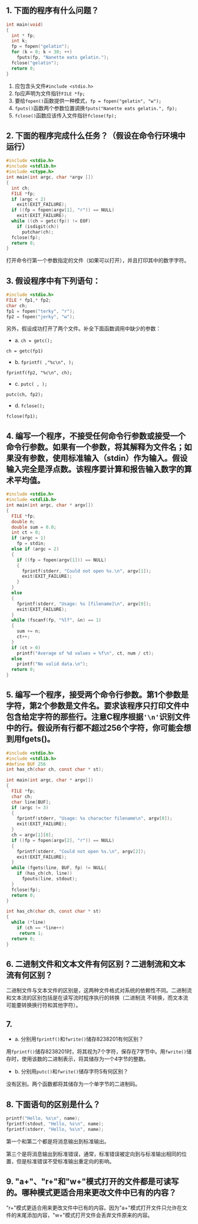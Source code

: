 ## 1. 下面的程序有什么问题？

```c
int main(void)
{
  int * fp;
  int k;
  fp = fopen("gelatin");
  for (k = 0; k < 30; ++)
    fputs(fp, "Nanette eats gelatin.");
  fclose("gelatin");
  return 0;
}
```

1. 应包含头文件`#include <stdio.h>`
2. fp应声明为文件指针`FILE *fp;`
3. 要给`fopen()`函数提供一种模式，`fp = fopen("gelatin", "w");`
4. `fputs()`函数两个参数位置调换`fputs("Nanette eats gelatin.", fp);`
5. `fclose()`函数应该传入文件指针`fclose(fp);`

## 2. 下面的程序完成什么任务？（假设在命令行环境中运行）

```c
#include <stdio.h>
#include <stdlib.h>
#include <ctype.h>
int main(int argc, char *argv [])
{
  int ch;
  FILE *fp;
  if (argc < 2)
    exit(EXIT_FAILURE);
  if ((fp = fopen(argv[1], "r")) == NULL)
    exit(EXIT_FAILURE);
  while ((ch = getc(fp)) != EOF)
    if (isdigit(ch))
      putchar(ch);
  fclose(fp);
  return 0;
}
```

打开命令行第一个参数指定的文件（如果可以打开），并且打印其中的数字字符。

## 3. 假设程序中有下列语句：

```c
#include <stdio.h>
FILE * fp1,* fp2;
char ch;
fp1 = fopen("terky", "r");
fp2 = fopen("jerky", "w");
```

另外，假设成功打开了两个文件。补全下面函数调用中缺少的参数：

- a. `ch = getc();`

`ch = getc(fp1)`

- b. `fprintf( ,"%c\n", );`

`fprintf(fp2, "%c\n", ch);`

- c. `putc( , );`

`putc(ch, fp2);`

- d. `fclose();`

`fclose(fp1);`

## 4. 编写一个程序，不接受任何命令行参数或接受一个命令行参数。如果有一个参数，将其解释为文件名；如果没有参数，使用标准输入（stdin）作为输入。假设输入完全是浮点数。该程序要计算和报告输入数字的算术平均值。

```c
#include <stdio.h>
#include <stdlib.h>
int main(int argc, char * argv[])
{
  FILE *fp;
  double n;
  double sum = 0.0;
  int ct = 0;
  if (argc = 1)
    fp = stdin;
  else if (argc = 2)
  {
    if ((fp = fopen(argv[1])) == NULL)
    {
      fprintf(stderr, "Could not open %s.\n", argv[1]);
      exit(EXIT_FAILURE);
    }
  }
  else
  {
    fprintf(stderr, "Usage: %s [filename]\n", argv[0]);
    exit(EXIT_FAILURE);
  }
  while (fscanf(fp, "%lf", &n) == 1)
  {
    sum += n;
    ct++;
  }
  if (ct > 0)
    printf("Average of %d values = %f\n", ct, num / ct);
  else
    printf("No valid data.\n");
  return 0;
}
```

## 5. 编写一个程序，接受两个命令行参数。第1个参数是字符，第2个参数是文件名。要求该程序只打印文件中包含给定字符的那些行。注意C程序根据`'\n'`识别文件中的行。假设所有行都不超过256个字符，你可能会想到用fgets()。

```c
#include <stdio.h>
#include <stdlib.h>
#define BUF 256
int has_ch(char ch, const char * st);

int main(int argc, char * argv[])
{
  FILE *fp;
  char ch;
  char line[BUF];
  if (argc != 3)
  {
    fprintf(stderr, "Usage: %s character filename\n", argv[0]);
    exit(EXIT_FAILURE);
  }
  ch = argv[1][0];
  if ((fp = fopen(argv[2], "r")) == NULL)
  {
    fprintf(stderr, "Could not open %s.\n", argv[2]);
    exit(EXIT_FAILURE);
  }
  while (fgets(line, BUF, fp) != NULL{
    if (has_ch(ch, line))
      fpouts(line, stdout);
  }
  fclose(fp);
  return 0;
}

int has_ch(char ch, const char * st)
{
  while (*line)
    if (ch == *line++)
     return 1;
  return 0;
}
```



## 6. 二进制文件和文本文件有何区别？二进制流和文本流有何区别？

二进制文件与文本文件的区别是，这两种文件格式对系统的依赖性不同。二进制流和文本流的区别包括是在读写流时程序执行的转换（二进制流 不转换，而文本流可能要转换换行符和其他字符）。

## 7. 

- a. 分别用`fprintf()`和`fwrite()`储存8238201有何区别？

用`fprintf()`储存8238201时，将其视为7个字符，保存在7字节中。用`fwrite()`储存时，使用该数的二进制表示，将其储存为一个4字节的整数。

- b. 分别用`putc()`和`fwrite()`储存字符S有何区别？

没有区别。两个函数都将其储存为一个单字节的二进制码。

## 8. 下面语句的区别是什么？

```c
printf("Hello, %s\n", name);
fprintf(stdout, "Hello, %s\n", name);
fprintf(stderr, "Hello, %s\n", name);
```

第一个和第二个都是将消息输出到标准输出。

第三个是将消息输出到标准错误，通常，标准错误被定向到与标准输出相同的位置，但是标准错误不受标准输出重定向的影响。


## 9. "a+"、"r+"和"w+"模式打开的文件都是可读写的。哪种模式更适合用来更改文件中已有的内容？

"r+"模式更适合用来更改文件中已有的内容。因为"a+"模式打开文件只允许在文件的末尾添加内容，"w+"模式打开文件会丢弃文件原来的内容。